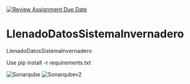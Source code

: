 [![Review Assignment Due Date](https://classroom.github.com/assets/deadline-readme-button-24ddc0f5d75046c5622901739e7c5dd533143b0c8e959d652212380cedb1ea36.svg)](https://classroom.github.com/a/7eeg8pOW)
# LlenadoDatosSistemaInvernadero
LlenadoDatosSistemaInvernadero
 
 
Use
pip install -r requirements.txt

![Sonarqube](https://user-images.githubusercontent.com/102818449/231925369-202d1819-7fe2-4ab8-b971-2451ee994919.jpg)
![Sonarqubev2](https://raw.githubusercontent.com/SergioUPT/LlenadoDatosSistemaInvernadero/master/Documentos/Sonarqube(1).jpeg)

